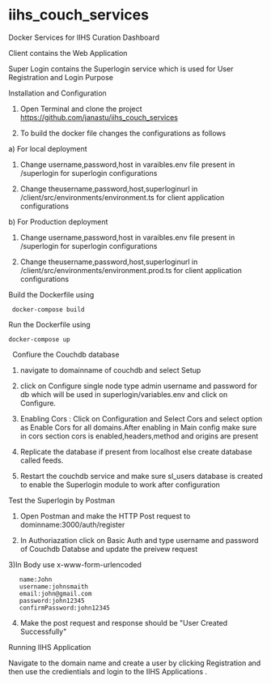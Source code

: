 # iihs_couch_services
Docker Services for IIHS Curation Dashboard


Client  contains the Web Application

Super Login  contains the Superlogin service which is used for User Registration and Login Purpose


Installation and Configuration

  1) Open Terminal and clone the project https://github.com/janastu/iihs_couch_services

  2) To build the docker file changes the configurations as follows

a) For local deployment


   1) Change username,password,host in varaibles.env file present in /superlogin  for superlogin configurations 
   
   
   2) Change theusername,password,host,superloginurl in /client/src/environments/environment.ts  for client application configurations
 
b) For Production deployment


   1) Change username,password,host in varaibles.env file present in /superlogin  for superlogin configurations 
   
   
   2) Change theusername,password,host,superloginurl in /client/src/environments/environment.prod.ts  for client application configurations
   
Build the Dockerfile using    

     docker-compose build

Run the Dockerfile using     
    
    docker-compose up
   
Confiure the Couchdb database
   
   1) navigate to domainname of couchdb and select Setup 
   
   2) click on Configure single node type admin username and password for db which will be used in superlogin/variables.env and click on Configure.
   
   3) Enabling Cors : Click on Configuration and Select Cors and select option as Enable Cors for all domains.After enabling in Main       config make sure in cors section cors is enabled,headers,method and origins are present 
   
   3) Replicate the database if present from localhost else create database called feeds.
   
   4) Restart the couchdb service and make sure sl_users database is created to enable the Superlogin module to work after configuration
   
Test the Superlogin by Postman

   1) Open Postman and make the HTTP Post request to dominname:3000/auth/register 
   
   2) In Authoriazation click on Basic Auth and type username and password of Couchdb Databse and update the preivew request
   
   3)In Body use x-www-form-urlencoded
       
       name:John
       username:johnsmaith
       email:john@gmail.com
       password:john12345
       confirmPassword:john12345
      
   4) Make the post request and response should be "User Created Successfully"
   
   
  Running IIHS Application
  
  Navigate to the domain name and create a user by clicking Registration and then use the credientials and login to the IIHS Applications . 
    
   
   
   
 
 
